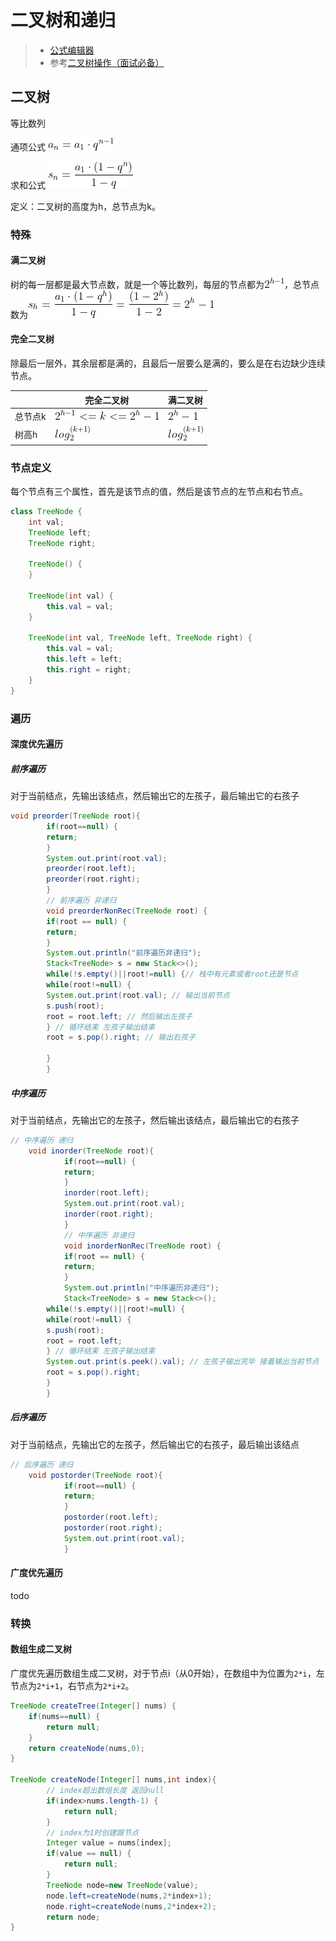 # 二叉树和递归

> - [公式编辑器](https://www.codecogs.com/latex/eqneditor.php)
> - 参考[二叉树操作（面试必备）](https://segmentfault.com/a/1190000008850005)

## 二叉树

等比数列 

通项公式 ![等比通项公式](../../images/等比通项公式.png)

求和公式 ![等比数列求和公式](../../images/等比数列求和公式.png)

定义：二叉树的高度为h，总节点为k。

### 特殊

#### 满二叉树

树的每一层都是最大节点数，就是一个等比数列，每层的节点都为![节点计算公式](../../images/节点计算公式.png)，总节点数为![计算节点公式](../../images/计算节点公式.png)

#### 完全二叉树

除最后一层外，其余层都是满的，且最后一层要么是满的，要么是在右边缺少连续节点。

|         | 完全二叉树                                                 | 满二叉树                                     |
| ------- | ---------------------------------------------------------- | -------------------------------------------- |
| 总节点k | ![完全二叉树节点范围](../../images/完全二叉树节点范围.png) | ![h层树总节点](../../images/h层树总节点.png) |
| 树高h   | ![计算树高](../../images/计算树高-6037698.png)             | ![计算树高](../../images/计算树高.png)       |

### 节点定义

每个节点有三个属性，首先是该节点的值，然后是该节点的左节点和右节点。

```java
class TreeNode {
    int val;
    TreeNode left;
    TreeNode right;

    TreeNode() {
    }

    TreeNode(int val) {
        this.val = val;
    }

    TreeNode(int val, TreeNode left, TreeNode right) {
        this.val = val;
        this.left = left;
        this.right = right;
    }
}
```

### 遍历
#### 深度优先遍历

##### 前序遍历
对于当前结点，先输出该结点，然后输出它的左孩子，最后输出它的右孩子
```java
void preorder(TreeNode root){
        if(root==null) {
        return;
        }
        System.out.print(root.val);
        preorder(root.left);
        preorder(root.right);
        }
        // 前序遍历 非递归
        void preorderNonRec(TreeNode root) {
        if(root == null) {
        return;
        }
        System.out.println("前序遍历非递归");
        Stack<TreeNode> s = new Stack<>();
        while(!s.empty()||root!=null) {// 栈中有元素或者root还是节点
        while(root!=null) {
        System.out.print(root.val); // 输出当前节点
        s.push(root);
        root = root.left; // 然后输出左孩子
        } // 循环结束 左孩子输出结束
        root = s.pop().right; // 输出右孩子

        }
        }
```

##### 中序遍历
对于当前结点，先输出它的左孩子，然后输出该结点，最后输出它的右孩子
```java
// 中序遍历 递归
    void inorder(TreeNode root){
            if(root==null) {
            return;
            }
            inorder(root.left);
            System.out.print(root.val);
            inorder(root.right);
            }
            // 中序遍历 非递归
            void inorderNonRec(TreeNode root) {
            if(root == null) {
            return;
            }
            System.out.println("中序遍历非递归");
            Stack<TreeNode> s = new Stack<>();
        while(!s.empty()||root!=null) {
        while(root!=null) {
        s.push(root);
        root = root.left;
        } // 循环结束 左孩子输出结束
        System.out.print(s.peek().val); // 左孩子输出完毕 接着输出当前节点
        root = s.pop().right;
        }
        }
```

##### 后序遍历
对于当前结点，先输出它的左孩子，然后输出它的右孩子，最后输出该结点
```java
// 后序遍历 递归
    void postorder(TreeNode root){
            if(root==null) {
            return;
            }
            postorder(root.left);
            postorder(root.right);
            System.out.print(root.val);
            }
```
#### 广度优先遍历
todo
### 转换

#### 数组生成二叉树
广度优先遍历数组生成二叉树，对于节点i（从0开始），在数组中为位置为`2*i`，左节点为`2*i+1`，右节点为`2*i+2`。

```java
TreeNode createTree(Integer[] nums) {
    if(nums==null) {
        return null;
    }
    return createNode(nums,0);
}

TreeNode createNode(Integer[] nums,int index){
        // index超出数组长度 返回null
        if(index>nums.length-1) {
            return null;
        }
        // index为1时创建跟节点
        Integer value = nums[index];
        if(value == null) {
            return null;
        }
        TreeNode node=new TreeNode(value);
        node.left=createNode(nums,2*index+1);
        node.right=createNode(nums,2*index+2);
        return node;
}

```